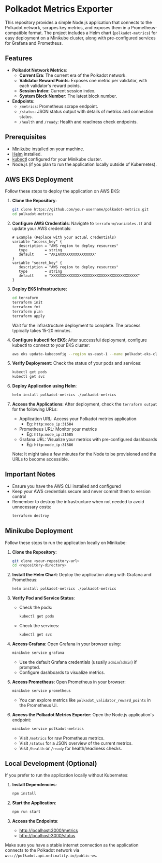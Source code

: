 # Polkadot Metrics Exporter

This repository provides a simple Node.js application that connects to the Polkadot network, scrapes key metrics, and exposes them in a Prometheus-compatible format. The project includes a Helm chart (`polkadot-metrics`) for easy deployment on a Minikube cluster, along with pre-configured services for Grafana and Prometheus.

## Features

- **Polkadot Network Metrics**:
  - **Current Era**: The current era of the Polkadot network.
  - **Validator Reward Points**: Exposes one metric per validator, with each validator's reward points.
  - **Session Index**: Current session index.
  - **System Block Number**: The latest block number.
- **Endpoints**:
  - `/metrics`: Prometheus scrape endpoint.
  - `/status`: JSON status output with details of metrics and connection status.
  - `/health` and `/ready`: Health and readiness check endpoints.

## Prerequisites

- [Minikube](https://minikube.sigs.k8s.io/docs/) installed on your machine.
- [Helm](https://helm.sh/docs/intro/install/) installed.
- [kubectl](https://kubernetes.io/docs/reference/kubectl/overview/) configured for your Minikube cluster.
- Node.js (if you plan to run the application locally outside of Kubernetes).



## AWS EKS Deployment

Follow these steps to deploy the application on AWS EKS:

1. **Clone the Repository**:
   ```bash
   git clone https://github.com/your-username/polkadot-metrics.git
   cd polkadot-metrics
   ```

2. **Configure AWS Credentials**:
   Navigate to `terraform/variables.tf` and update your AWS credentials:
   ```hcl
   # Example (Replace with your actual credentials)
   variable "access_key" {
      description = "AWS region to deploy resources"
      type        = string
      default     = "AKIAXXXXXXXXXXXXXXXX"
   }
   variable "secret_key" {
      description = "AWS region to deploy resources"
      type        = string
      default     = "XXXXXXXXXXXXXXXXXXXXXXXXXXXXXXXXXXXXXXXX"
   }
   ```

3. **Deploy EKS Infrastructure**:
   ```bash
   cd terraform
   terraform init
   terraform fmt
   terraform plan
   terraform apply
   ```
   
   Wait for the infrastructure deployment to complete. The process typically takes 15-20 minutes.

4. **Configure kubectl for EKS**:
   After successful deployment, configure kubectl to connect to your EKS cluster:
   ```bash
   aws eks update-kubeconfig --region us-east-1 --name polkadot-eks-cluster
   ```

5. **Verify Deployment**:
   Check the status of your pods and services:
   ```bash
   kubectl get pods
   kubectl get svc
   ```

6. **Deploy Application using Helm**:
   ```bash
   helm install polkadot-metrics ./polkadot-metrics
   ```

7. **Access the Applications**:
   After deployment, check the `terraform output` for the following URLs:
   - Application URL: Access your Polkadot metrics application
      - Eg: `http:node_ip:31584`
   - Prometheus URL: Monitor your metrics
      - Eg: `http:node_ip:31585`
   - Grafana URL: Visualize your metrics with pre-configured dashboards
      - Eg: `http:node_ip:31586`

   Note: It might take a few minutes for the Node to be provisioned and the URLs to become accessible.

## Important Notes

- Ensure you have the AWS CLI installed and configured
- Keep your AWS credentials secure and never commit them to version control
- Remember to destroy the infrastructure when not needed to avoid unnecessary costs:
  ```bash
  terraform destroy
  ```



## Minikube Deployment

Follow these steps to run the application locally on Minikube:

1. **Clone the Repository**:

   ```bash
   git clone <your-repository-url>
   cd <repository-directory>
   ```

2. **Install the Helm Chart**: Deploy the application along with Grafana and Prometheus:

   ```bash
   helm install polkadot-metrics ./polkadot-metrics
   ```

3. **Verify Pod and Service Status**:

   - Check the pods:
     ```bash
     kubectl get pods
     ```
   - Check the services:
     ```bash
     kubectl get svc
     ```

4. **Access Grafana**: Open Grafana in your browser using:

   ```bash
   minikube service grafana
   ```

   - Use the default Grafana credentials (usually `admin`/`admin`) if prompted.
   - Configure dashboards to visualize metrics.

5. **Access Prometheus**: Open Prometheus in your browser:

   ```bash
   minikube service prometheus
   ```

   - You can explore metrics like `polkadot_validator_reward_points` in the Prometheus UI.

6. **Access the Polkadot Metrics Exporter**: Open the Node.js application's endpoint:

   ```bash
   minikube service polkadot-metrics
   ```

   - Visit `/metrics` for raw Prometheus metrics.
   - Visit `/status` for a JSON overview of the current metrics.
   - Visit `/health` or `/ready` for health/readiness checks.

## Local Development (Optional)

If you prefer to run the application locally without Kubernetes:

1. **Install Dependencies**:

   ```bash
   npm install
   ```

2. **Start the Application**:

   ```bash
   npm run start
   ```

3. **Access the Endpoints**:

   - [http://localhost:3000/metrics](http://localhost:3000/metrics)
   - [http://localhost:3000/status](http://localhost:3000/status)

Make sure you have a stable internet connection as the application connects to the Polkadot network via `wss://polkadot.api.onfinality.io/public-ws`.

